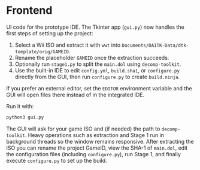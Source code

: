 # Frontend

UI code for the prototype IDE. The Tkinter app (`gui.py`) now
handles the first steps of setting up the project:

1. Select a Wii ISO and extract it with `wwt` into `Documents/DAITK-Data/dtk-template/orig/GAMEID`.
2. Rename the placeholder `GAMEID` once the extraction succeeds.
3. Optionally run `stage1.py` to split the `main.dol` using `decomp-toolkit`.
4. Use the built-in IDE to edit `config.yml`, `build.sha1`, or `configure.py`
   directly from the GUI, then run `configure.py` to create `build.ninja`.

If you prefer an external editor, set the `EDITOR` environment variable and
the GUI will open files there instead of in the integrated IDE.

Run it with:

```bash
python3 gui.py
```

The GUI will ask for your game ISO and (if needed) the path to
`decomp-toolkit`. Heavy operations such as extraction and Stage 1 run in
background threads so the window remains responsive. After extracting the
ISO you can rename the project GameID, view the SHA-1 of `main.dol`, edit
the configuration files (including `configure.py`), run Stage 1, and
finally execute `configure.py` to set up the build.

